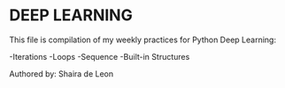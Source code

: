 # DEEP LEARNING

This file is compilation of my weekly practices for Python Deep Learning:

-Iterations
-Loops
-Sequence
-Built-in Structures

Authored by: Shaira de Leon